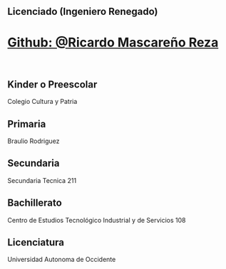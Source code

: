 ## Licenciado (Ingeniero Renegado)
# [Github: @Ricardo Mascareño Reza](https://github.com/Falconx94)
<br>

## Kinder o Preescolar
Colegio Cultura y Patria

## Primaria
Braulio Rodriguez

## Secundaria
Secundaria Tecnica 211

## Bachillerato
Centro de Estudios Tecnológico Industrial y de Servicios 108

## Licenciatura
Universidad Autonoma de Occidente